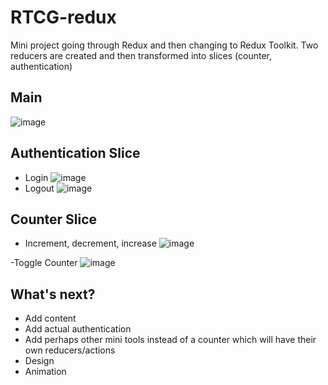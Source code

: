 # RTCG-redux
Mini project going through Redux and then changing to Redux Toolkit.
Two reducers are created and then transformed into slices (counter, authentication)

## Main
![image](https://user-images.githubusercontent.com/61524356/137598699-41182c1a-2010-4b24-8d18-500e773f577b.png)

## Authentication Slice
- Login
![image](https://user-images.githubusercontent.com/61524356/137598731-16489987-b566-4604-be69-a7144a81b0e3.png)
- Logout
![image](https://user-images.githubusercontent.com/61524356/137598699-41182c1a-2010-4b24-8d18-500e773f577b.png)

## Counter Slice
- Increment, decrement, increase
![image](https://user-images.githubusercontent.com/61524356/137598761-fc1a220b-3fec-4417-a352-f008d7a7d7b4.png)

-Toggle Counter
![image](https://user-images.githubusercontent.com/61524356/137598770-b0faf66b-875d-46b2-b9ed-6651d68fb3bc.png)

## What's next?
- Add content
- Add actual authentication
- Add perhaps other mini tools instead of a counter which will have their own reducers/actions
- Design
- Animation
